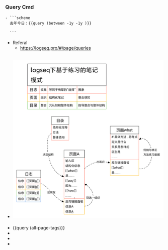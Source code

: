 ### Query Cmd
	- ```scheme
	  去年今日：{{query (between -1y -1y )}}
	  
	  ```
- Referal
	- https://logseq.pro/#/page/queries
- ![logseq下基于联系的笔记模式.png](../assets/logseq下基于联系的笔记模式_1712107068855_0.png)
	-
- {{query (all-page-tags)}}
-
-
-